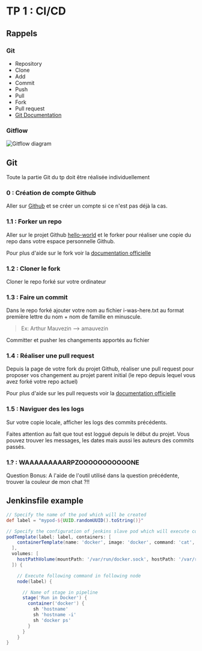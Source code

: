 # TP 1 : CI/CD

## Rappels
### Git
* Repository
* Clone
* Add
* Commit
* Push
* Pull 
* Fork
* Pull request
* [Git Documentation](https://git-scm.com/docs)

### Gitflow
![Gitflow diagram](https://stxnext.com/media/filer_public_thumbnails/filer_public/d4/41/d4414c91-483b-4904-9c1b-fc92c899678c/gitflow.png__1011x520_q85_crop_subsampling-2_upscale.png "Gitflow diagram")

## Git 
Toute la partie Git du tp doit être réalisée individuellement
### 0 : Création de compte Github
Aller sur [Github](https://github.com/) et se créer un compte si ce n'est pas déjà la cas.

### 1.1 : Forker un repo
Aller sur le projet Github [hello-world](https://github.com/cours-ece/simple-java-hello-world) et le forker pour réaliser une copie du repo dans votre espace personnelle Github.

Pour plus d'aide sur le fork voir la [documentation officielle](https://guides.github.com/activities/forking/)

### 1.2 : Cloner le fork
Cloner le repo forké sur votre ordinateur 
 
### 1.3 : Faire un commit 
Dans le repo forké ajouter votre nom au fichier i-was-here.txt au format première lettre du nom + nom de famille en minuscule.

> Ex: Arthur Mauvezin --> amauvezin

Committer et pusher les changements apportés au fichier

### 1.4 : Réaliser une pull request
Depuis la page de votre fork du projet Github, réaliser une pull request pour proposer vos changement au projet parent initial (le repo depuis lequel vous avez forké votre repo actuel)

Pour plus d'aide sur les pull requests voir la [documentation officielle](https://help.github.com/articles/about-pull-requests/)

### 1.5 : Naviguer des les logs
Sur votre copie locale, afficher les logs des commits précédents.

Faites attention au fait que tout est loggué depuis le début du projet. Vous pouvez trouver les messages, les dates mais aussi les auteurs des commits passés.

### 1.? : WAAAAAAAAARPZOOOOOOOOOOONE
Question Bonus: A l'aide de l'outil utilisé dans la question précédente, trouver la couleur de mon chat ?!! 




## Jenkinsfile example
```groovy
// Specify the name of the pod which will be created
def label = "mypod-${UUID.randomUUID().toString()}"

// Specify the configuration of jenkins slave pod which will execute commands
podTemplate(label: label, containers: [
    containerTemplate(name: 'docker', image: 'docker', command: 'cat', ttyEnabled: true)
  ],
  volumes: [
    hostPathVolume(mountPath: '/var/run/docker.sock', hostPath: '/var/run/docker.sock'),
  ]) {

    // Execute following command in following node
    node(label) {

      // Name of stage in pipeline
      stage('Run in Docker') {
        container('docker') {
          sh 'hostname'
          sh 'hostname -i'
          sh 'docker ps'
        }
      }
    }
}
```
